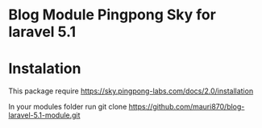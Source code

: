 # Blog Module Pingpong Sky for laravel 5.1


# Instalation

This package require https://sky.pingpong-labs.com/docs/2.0/installation


In your modules folder run git clone https://github.com/mauri870/blog-laravel-5.1-module.git
